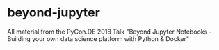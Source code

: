 # beyond-jupyter
All material from the PyCon.DE 2018 Talk "Beyond Jupyter Notebooks - Building your own data science platform with Python &amp; Docker"
